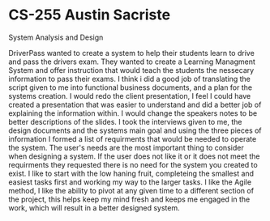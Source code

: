 # CS-255 Austin Sacriste
System Analysis and Design

DriverPass wanted to create a system to help their students learn to drive and pass the drivers exam. They wanted to create a Learning Managment System and offer instruction that would teach the students the nessecary information to pass their exams. 
I think i did a good job of translating the script given to me into functional business documents, and a plan for the systems creation. 
I would redo the client presentation, I feel I could have created a presentation that was easier to understand and did a better job of explaining the information within. I would change the speakers notes to be better descriptions of the slides. 
I took the interviews given to me, the design documents and the systems main goal and using the three pieces of information I formed a list of requirments that would be needed to operate the system. The user's needs are the most important thing to consider when designing a system. If the user does not like it or it does not meet the requirments they requested there is no need for the system you created to exist. 
I like to start with the low haning fruit, completeing the smallest and easiest tasks first and working my way to the larger tasks. I like the Agile method, I like the ability to pivot at any given time to a different section of the project, this helps keep my mind fresh and keeps me engaged in the work, which will result in a better designed system. 
